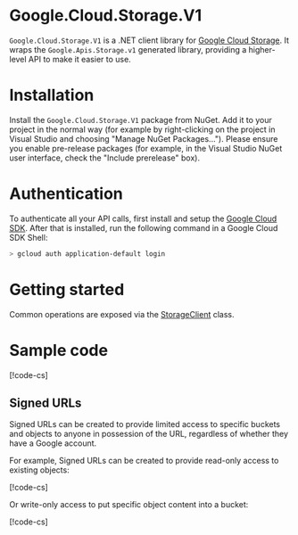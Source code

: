 # Google.Cloud.Storage.V1

`Google.Cloud.Storage.V1` is a .NET client library for [Google
Cloud Storage](https://cloud.google.com/storage/). It wraps the
`Google.Apis.Storage.v1` generated library, providing a
higher-level API to make it easier to use.

# Installation

Install the `Google.Cloud.Storage.V1` package from NuGet. Add it to
your project in the normal way (for example by right-clicking on the
project in Visual Studio and choosing "Manage NuGet Packages...").
Please ensure you enable pre-release packages (for example, in the
Visual Studio NuGet user interface, check the "Include prerelease"
box).

# Authentication

To authenticate all your API calls, first install and setup the
[Google Cloud SDK](https://cloud.google.com/sdk/). After that is
installed, run the following command in a Google Cloud SDK Shell:

```sh
> gcloud auth application-default login
```

# Getting started

Common operations are exposed via the
[StorageClient](obj/api/Google.Cloud.Storage.V1.StorageClient.yml) class.

# Sample code

[!code-cs[](obj/snippets/Google.Cloud.Storage.V1.StorageClient.txt#Overview)]

## Signed URLs

Signed URLs can be created to provide limited access to specific buckets and
objects to anyone in possession of the URL, regardless of whether they have
a Google account.

For example, Signed URLs can be created to provide read-only access to
existing objects:

[!code-cs[](obj/snippets/Google.Cloud.Storage.V1.UrlSigner.txt#SignedURLGet)]

Or write-only access to put specific object content into a bucket:

[!code-cs[](obj/snippets/Google.Cloud.Storage.V1.UrlSigner.txt#SignedURLPut)]